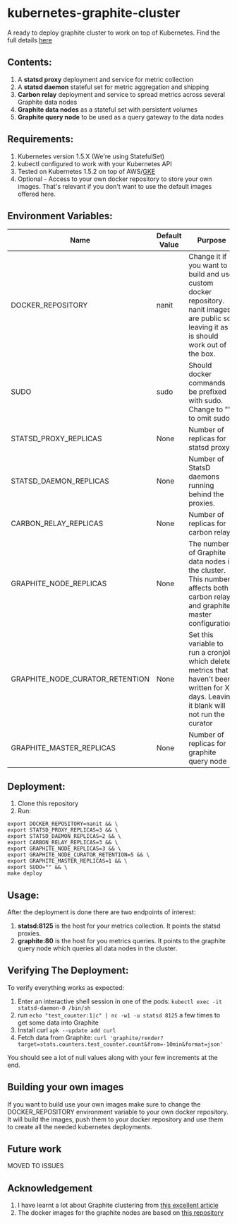 # kubernetes-graphite-cluster

A ready to deploy graphite cluster to work on top of Kubernetes.
Find the full details [here](https://medium.com/@erezrabih/creating-a-graphite-cluster-on-kubernetes-6b402a8a7438#.yyaz16gzq)

## Contents:
1. A **statsd proxy** deployment and service for metric collection
2. A **statsd daemon** stateful set for metric aggregation and shipping
2. **Carbon relay** deployment and service to spread metrics across several Graphite data nodes
3. **Graphite data nodes** as a stateful set with persistent volumes
4. **Graphite query node** to be used as a query gateway to the data nodes

## Requirements:
1. Kubernetes version 1.5.X (We're using StatefulSet)
2. kubectl configured to work with your Kubernetes API
3. Tested on Kubernetes 1.5.2 on top of AWS/[GKE](https://github.com/nanit/kubernetes-graphite-cluster/issues/6)
4. Optional - Access to your own docker repository to store your own images. That's relevant if you don't want to use the default images offered here.

## Environment Variables:
| Name                            | Default Value | Purpose                                                                                                                              
|---------------------------------|---------------|--------------------------------------------------------------------------------------------------------------------------------------
| DOCKER_REPOSITORY               | nanit         | Change it if you want to build and use custom docker repository. nanit images are public so leaving it as it is should work out of the box. 
| SUDO                            | sudo          | Should docker commands be prefixed with sudo. Change to "" to omit sudo.                                                             
| STATSD_PROXY_REPLICAS           | None          | Number of replicas for statsd proxy                                                                                                  
| STATSD_DAEMON_REPLICAS          | None          | Number of StatsD daemons running behind the proxies.                                                                                 
| CARBON_RELAY_REPLICAS           | None          | Number of replicas for carbon relay                                                                                                  
| GRAPHITE_NODE_REPLICAS          | None          | The number of Graphite data nodes in the cluster. This number affects both carbon relay and graphite master configuration.           
| GRAPHITE_NODE_CURATOR_RETENTION | None          | Set this variable to run a cronjob which deletes metrics that haven't been written for X days. Leaving it blank will not run the curator
| GRAPHITE_MASTER_REPLICAS        | None          | Number of replicas for graphite query node                                                                                           

## Deployment:
1. Clone this repository
2. Run:
```
export DOCKER_REPOSITORY=nanit && \
export STATSD_PROXY_REPLICAS=3 && \
export STATSD_DAEMON_REPLICAS=2 && \
export CARBON_RELAY_REPLICAS=3 && \
export GRAPHITE_NODE_REPLICAS=3 && \
export GRAPHITE_NODE_CURATOR_RETENTION=5 && \
export GRAPHITE_MASTER_REPLICAS=1 && \
export SUDO="" && \
make deploy
```
## Usage:
After the deployment is done there are two endpoints of interest:

1. **statsd:8125** is the host for your metrics collection. It points the statsd proxies.
2. **graphite:80** is the host for you metrics queries. It points to the graphite query node which queries all data nodes in the cluster.


## Verifying The Deployment:
To verify everything works as expected:

1. Enter an interactive shell session in one of the pods: `kubectl exec -it statsd-daemon-0 /bin/sh`
2. run `echo "test_counter:1|c" | nc -w1 -u statsd 8125` a few times to get some data into Graphite
3. Install curl `apk --update add curl`
4. Fetch data from Graphite: `curl 'graphite/render?target=stats.counters.test_counter.count&from=-10min&format=json'`

You should see a lot of null values along with your few increments at the end.

## Building your own images
If you want to build use your own images make sure to change the DOCKER_REPOSITORY environment variable to your own docker repository.
It will build the images, push them to your docker repository and use them to create all the needed kubernetes deployments.

## Future work

MOVED TO ISSUES

## Acknowledgement

1. I have learnt a lot about Graphite clustering from [this excellent article](https://grey-boundary.io/the-architecture-of-clustering-graphite)
2. The docker images for the graphite nodes are based on [this repository](https://github.com/nickstenning/docker-graphite)
